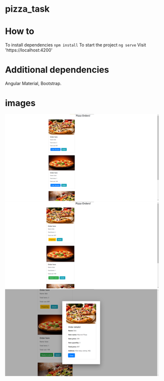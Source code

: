 # pizza_task

# How to 
To install dependencies ```npm install```
To start the project ```ng serve```
Visit 'https://localhost:4200'


# Additional dependencies

 Angular Material, Bootstrap.
 
 # images
 
 ![alt text](https://github.com/TheGuyTheClasher/pizza_task/blob/master/src/assets/test_pics/home-page-new.png?raw=true)
 ![alt text](https://github.com/TheGuyTheClasher/pizza_task/blob/master/src/assets/test_pics/status-page.png?raw=true)
 ![alt text](https://github.com/TheGuyTheClasher/pizza_task/blob/master/src/assets/test_pics/details-page.png?raw=true)
 
 
 
